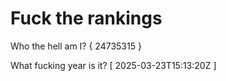 # Fuck the rankings

Who the hell am I?
{ 24735315 }

What fucking year is it?
[ 2025-03-23T15:13:20Z ]
